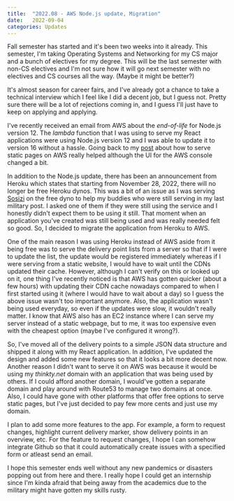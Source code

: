 ```yaml
---
title:  "2022.08 - AWS Node.js update, Migration"
date:   2022-09-04
categories: Updates
---
```


Fall semester has started and it's been two weeks into it already.
This semester, I'm taking Operating Systems and Networking for my CS major and a bunch of electives for my degree.
This will be the last semester with non-CS electives and I'm not sure how it will go next semester with no electives and CS courses all the way. (Maybe it might be better?)

It's almost season for career fairs, and I've already got a chance to take a technical interview which I feel like I did a decent job, but I guess not.
Pretty sure there will be a lot of rejections coming in, and I guess I'll just have to keep on applying and applying.

I've recently received an email from AWS about the *end-of-life* for Node.js version 12.
The *lambda* function that I was using to serve my React applications were using Node.js version 12 and I was able to update it to version 16 without a hassle.
Going back to my [post](https://thinkty.net/updates/aws_complete_tutorial/) about how to serve static pages on AWS really helped although the UI for the AWS console changed a bit.

In addition to the Node.js update, there has been an announcement from Heroku which states that starting from November 28, 2022, there will no longer be free Heroku dynos.
This was a bit of an issue as I was serving [Sosizi](https://github.com/thinkty/sosizi) on the free dyno to help my buddies who were still serving in my last military post.
I asked one of them if they were still using the service and I honestly didn't expect them to be using it still.
That moment when an application you've created was still being used and was really needed felt so good.
So, I decided to migrate the application from Heroku to AWS.

One of the main reason I was using Heroku instead of AWS aside from it being free was to serve the delivery point lists from a server so that if I were to update the list, the update would be registered immediately whereas if I were serving from a static website, I would have to wait until the CDNs updated their cache.
However, although I can't verify on this or looked up on it, one thing I've recently noticed is that AWS has gotten quicker (about a few hours) with updating their CDN cache nowadays compared to when I first started using it (where I would have to wait about a day) so I guess the above issue wasn't too important anymore.
Also, the application wasn't being used everyday, so even if the updates were slow, it wouldn't really matter.
I know that AWS also has an EC2 instance where I can serve my server instead of a static webpage, but to me, it was too expensive even with the cheapest option (maybe I've configured it wrong?).

So, I've moved all of the delivery points to a simple JSON data structure and shipped it along with my React application.
In addition, I've updated the design and added some new features so that it looks a bit more decent now.
Another reason I didn't want to serve it on AWS was because it would be using my *thinkty.net* domain with an application that was being used by others.
If I could afford another domain, I would've gotten a separate domain and play around with Route53 to manage two domains at once.
Also, I could have gone with other platforms that offer free options to serve static pages, but I've just decided to pay few more cents and just use my domain.

I plan to add some more features to the app.
For example, a form to request changes, highlight current delivery marker, show delivery points in an overview, etc.
For the feature to request changes, I hope I can somehow integrate Github so that it could automatically create issues with a specified form or atleast send an email.

I hope this semester ends well without any new pandemics or disasters popping out from here and there.
I really hope I could get an internship since I'm kinda afraid that being away from the academics due to the military might have gotten my skills rusty.